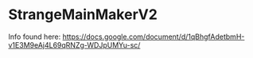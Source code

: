 # StrangeMainMakerV2
Info found here: https://docs.google.com/document/d/1qBhgfAdetbmH-v1E3M9eAj4L69qRNZg-WDJpUMYu-sc/
